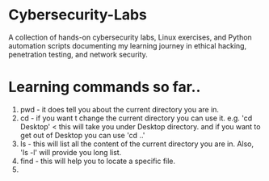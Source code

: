 # Cybersecurity-Labs
A collection of hands-on cybersecurity labs, Linux exercises, and Python automation scripts documenting my learning journey in ethical hacking, penetration testing, and network security.

# Learning commands so far..
1. pwd - it does tell you about the current directory you are in.
2. cd - if you want t change the current directory you can use it. e.g. 'cd Desktop' < this will take you under Desktop directory. and if you want to get out of Desktop you can use 'cd ..'
3. ls - this will list all the content of the current directory you are in. Also, 'ls -l' will provide you long list.
4. find - this will help you to locate a specific file.
5. 
